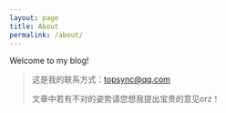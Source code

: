 ```yaml
---
layout: page
title: About
permalink: /about/
---
```


Welcome to my blog!

> 这是我的联系方式：topsync@qq.com
>
> 文章中若有不对的姿势请您想我提出宝贵的意见orz！
